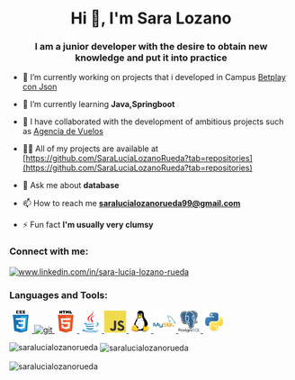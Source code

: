 <h1 align="center">Hi 👋, I'm Sara Lozano</h1>
<h3 align="center">I am a junior developer with the desire to obtain new knowledge and put it into practice</h3>


- 🔭 I’m currently working on projects that i developed in Campus [Betplay con Json](https://github.com/SaraLuciaLozanoRueda/Betplay-con-Json)

- 🌱 I’m currently learning **Java,Springboot**

- 👯 I have collaborated with the development of ambitious projects such as [Agencia de Vuelos](https://github.com/mvelascoe/ProyectoAgenciaVuelos)

- 👨‍💻 All of my projects are available at [https://github.com/SaraLuciaLozanoRueda?tab=repositories](https://github.com/SaraLuciaLozanoRueda?tab=repositories)

- 💬 Ask me about **database**

- 📫 How to reach me **saralucialozanorueda99@gmail.com**

- ⚡ Fun fact **I'm usually very clumsy**

<h3 align="left">Connect with me:</h3>
<p align="left">
<a href="https://linkedin.com/in/www.linkedin.com/in/sara-lucia-lozano-rueda" target="blank"><img align="center" src="https://raw.githubusercontent.com/rahuldkjain/github-profile-readme-generator/master/src/images/icons/Social/linked-in-alt.svg" alt="www.linkedin.com/in/sara-lucia-lozano-rueda" height="30" width="40" /></a>
</p>

<h3 align="left">Languages and Tools:</h3>
<p align="left"> <a href="https://www.w3schools.com/css/" target="_blank" rel="noreferrer"> <img src="https://raw.githubusercontent.com/devicons/devicon/master/icons/css3/css3-original-wordmark.svg" alt="css3" width="40" height="40"/> </a> <a href="https://git-scm.com/" target="_blank" rel="noreferrer"> <img src="https://www.vectorlogo.zone/logos/git-scm/git-scm-icon.svg" alt="git" width="40" height="40"/> </a> <a href="https://www.w3.org/html/" target="_blank" rel="noreferrer"> <img src="https://raw.githubusercontent.com/devicons/devicon/master/icons/html5/html5-original-wordmark.svg" alt="html5" width="40" height="40"/> </a> <a href="https://www.java.com" target="_blank" rel="noreferrer"> <img src="https://raw.githubusercontent.com/devicons/devicon/master/icons/java/java-original.svg" alt="java" width="40" height="40"/> </a> <a href="https://developer.mozilla.org/en-US/docs/Web/JavaScript" target="_blank" rel="noreferrer"> <img src="https://raw.githubusercontent.com/devicons/devicon/master/icons/javascript/javascript-original.svg" alt="javascript" width="40" height="40"/> </a> <a href="https://www.linux.org/" target="_blank" rel="noreferrer"> <img src="https://raw.githubusercontent.com/devicons/devicon/master/icons/linux/linux-original.svg" alt="linux" width="40" height="40"/> </a> <a href="https://www.mysql.com/" target="_blank" rel="noreferrer"> <img src="https://raw.githubusercontent.com/devicons/devicon/master/icons/mysql/mysql-original-wordmark.svg" alt="mysql" width="40" height="40"/> </a> <a href="https://www.postgresql.org" target="_blank" rel="noreferrer"> <img src="https://raw.githubusercontent.com/devicons/devicon/master/icons/postgresql/postgresql-original-wordmark.svg" alt="postgresql" width="40" height="40"/> </a> <a href="https://www.python.org" target="_blank" rel="noreferrer"> <img src="https://raw.githubusercontent.com/devicons/devicon/master/icons/python/python-original.svg" alt="python" width="40" height="40"/> </a> </p>

<p><img align="left" src="https://github-readme-stats.vercel.app/api/top-langs?username=saralucialozanorueda&show_icons=true&locale=en&layout=compact" alt="saralucialozanorueda" /></p>

<p>&nbsp;<img align="center" src="https://github-readme-stats.vercel.app/api?username=saralucialozanorueda&show_icons=true&locale=en" alt="saralucialozanorueda" /></p>

<p><img align="center" src="https://github-readme-streak-stats.herokuapp.com/?user=saralucialozanorueda&" alt="saralucialozanorueda" /></p>
